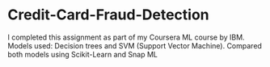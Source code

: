 # Credit-Card-Fraud-Detection
I completed this assignment as part of my Coursera ML course by IBM. Models used: Decision trees and SVM (Support Vector Machine). Compared both models using Scikit-Learn and Snap ML
